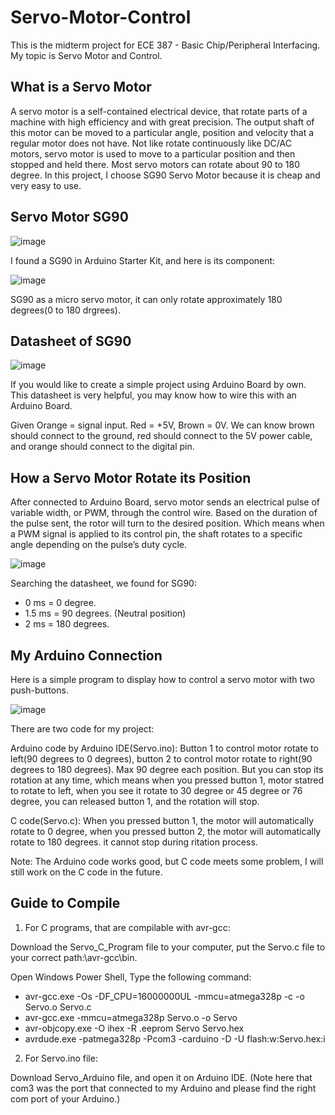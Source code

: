 # Servo-Motor-Control
This is the midterm project for ECE 387 - Basic Chip/Peripheral Interfacing. My topic is Servo Motor and Control. 
## What is a Servo Motor
A servo motor is a self-contained electrical device, that rotate parts of a machine with high efficiency and with great precision. The output shaft of this motor can be moved to a particular angle, position and velocity that a regular motor does not have. Not like rotate continuously like DC/AC motors, servo motor is used to move to a particular position and then stopped and held there. Most servo motors can rotate about 90 to 180 degree. In this project, I choose SG90 Servo Motor because it is cheap and very easy to use. 
## Servo Motor SG90
![image](https://user-images.githubusercontent.com/98714679/162656191-089c8173-14a3-440d-9e0b-5d8811a9b20b.png)

I found a SG90 in Arduino Starter Kit, and here is its component:

![image](https://user-images.githubusercontent.com/98714679/162656402-46175482-bad5-4120-a1fe-1748e845e066.png)

SG90 as a micro servo motor, it can only rotate approximately 180 degrees(0 to 180 drgrees).

## Datasheet of SG90

![image](https://user-images.githubusercontent.com/98714679/162656725-45bea092-9e21-40bd-b867-c607d5e09384.png)

If you would like to create a simple project using Arduino Board by own. This datasheet is very helpful, you may know how to wire this with an Arduino Board. 

Given Orange = signal 
input. Red = +5V, Brown = 0V. We can know brown should connect to the ground, red 
should connect to the 5V power cable, and orange should connect to the digital pin.

## How a Servo Motor Rotate its Position
After connected to Arduino Board, servo motor sends an electrical pulse of variable width, or PWM, through the control wire.
Based on the duration of the pulse sent, the rotor will turn to the desired position. Which means when a PWM signal is applied to its control pin, the shaft rotates to a specific angle depending on the pulse’s duty cycle.

![image](https://user-images.githubusercontent.com/98714679/162657817-4228fcde-6cf2-414f-bed2-b11431128c22.png)

Searching the datasheet, we found for SG90:

- 0 ms = 0 degree.
- 1.5 ms = 90 degrees. (Neutral position)
- 2 ms = 180 degrees.

## My Arduino Connection
Here is a simple program to display how to control a servo motor with two push-buttons. 

![image](https://user-images.githubusercontent.com/98714679/162658856-80f03c51-9d93-4b07-9844-fe5e94e69f6d.png)

There are two code for my project: 

Arduino code by Arduino IDE(Servo.ino): Button 1 to control motor rotate to left(90 degrees to 0 degrees), button 2 to control motor rotate to right(90 degrees to 180 degrees). Max 90 degree each position. But you can stop its rotation at any time, which means when you pressed button 1, motor statred to rotate to left, when you see it rotate to 30 degree or 45 degree or 76 degree, you can released button 1, and the rotation will stop. 

C code(Servo.c): When you pressed button 1, the motor will automatically rotate to 0 degree, when you pressed button 2, the motor will automatically rotate to 180 degrees. it cannot stop during ritation process. 

Note: The Arduino code works good, but C code meets some problem, I will still work on the C code in the future. 

## Guide to Compile
1. For C programs, that are compilable with avr-gcc:

Download the Servo_C_Program file to your computer, put the Servo.c file to your correct path:\avr-gcc\bin.

Open Windows Power Shell, Type the following command:
- avr-gcc.exe -Os -DF_CPU=16000000UL -mmcu=atmega328p -c -o Servo.o Servo.c
- avr-gcc.exe -mmcu=atmega328p Servo.o -o Servo
- avr-objcopy.exe -O ihex -R .eeprom Servo Servo.hex
- avrdude.exe -patmega328p -Pcom3 -carduino -D -U flash:w:Servo.hex:i

2. For Servo.ino file:

Download Servo_Arduino file, and open it on Arduino IDE. 
(Note here that com3 was the port that connected to my Arduino and please find the right com port of your Arduino.)
